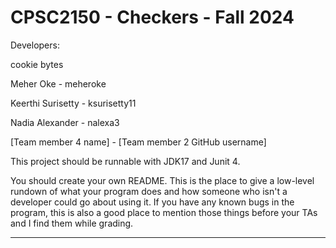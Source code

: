 # CPSC2150 - Checkers - Fall 2024

Developers:

cookie bytes

Meher Oke - meheroke

Keerthi Surisetty - ksurisetty11

Nadia Alexander - nalexa3

[Team member 4 name] - [Team member 2 GitHub username]


This project should be runnable with JDK17 and Junit 4.

You should create your own README. This is the place to give a low-level rundown of what your program does and how someone who isn't a developer could go about using it. If you have any known bugs in the program, this is also a good place to mention those things before your TAs and I find them while grading.

--------------------------------------------------------
